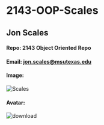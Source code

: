# 2143-OOP-Scales
## Jon Scales
#### Repo: 2143 Object Oriented Repo
#### Email: jon.scales@msutexas.edu
#### Image:
![Scales](https://user-images.githubusercontent.com/100714163/213027426-68f9beef-abc5-48e7-8104-6ea23fbe73e6.jpg)
#### Avatar:
![download](https://user-images.githubusercontent.com/100714163/213038087-6c84c6f3-f65c-40dd-83d2-d49ab7bb1c44.jpg)
